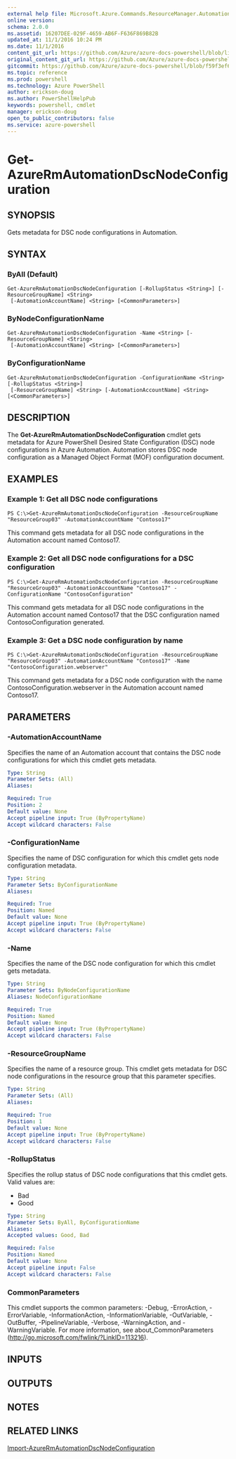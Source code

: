 ```yaml
---
external help file: Microsoft.Azure.Commands.ResourceManager.Automation.dll-Help.xml
online version: 
schema: 2.0.0
ms.assetid: 16207DEE-029F-4659-AB6F-F636F869B82B
updated_at: 11/1/2016 10:24 PM
ms.date: 11/1/2016
content_git_url: https://github.com/Azure/azure-docs-powershell/blob/live/azureps-cmdlets-docs/ResourceManager/AzureRM.Automation/v1.0.12/Get-AzureRmAutomationDscNodeConfiguration.md
original_content_git_url: https://github.com/Azure/azure-docs-powershell/blob/live/azureps-cmdlets-docs/ResourceManager/AzureRM.Automation/v1.0.12/Get-AzureRmAutomationDscNodeConfiguration.md
gitcommit: https://github.com/Azure/azure-docs-powershell/blob/f59f3ef60bc592383812213e69fd77ba950759ed/azureps-cmdlets-docs/ResourceManager/AzureRM.Automation/v1.0.12/Get-AzureRmAutomationDscNodeConfiguration.md
ms.topic: reference
ms.prod: powershell
ms.technology: Azure PowerShell
author: erickson-doug
ms.author: PowerShellHelpPub
keywords: powershell, cmdlet
manager: erickson-doug
open_to_public_contributors: false
ms.service: azure-powershell
---
```


# Get-AzureRmAutomationDscNodeConfiguration

## SYNOPSIS
Gets metadata for DSC node configurations in Automation.

## SYNTAX

### ByAll (Default)
```
Get-AzureRmAutomationDscNodeConfiguration [-RollupStatus <String>] [-ResourceGroupName] <String>
 [-AutomationAccountName] <String> [<CommonParameters>]
```

### ByNodeConfigurationName
```
Get-AzureRmAutomationDscNodeConfiguration -Name <String> [-ResourceGroupName] <String>
 [-AutomationAccountName] <String> [<CommonParameters>]
```

### ByConfigurationName
```
Get-AzureRmAutomationDscNodeConfiguration -ConfigurationName <String> [-RollupStatus <String>]
 [-ResourceGroupName] <String> [-AutomationAccountName] <String> [<CommonParameters>]
```

## DESCRIPTION
The **Get-AzureRmAutomationDscNodeConfiguration** cmdlet gets metadata for Azure PowerShell Desired State Configuration (DSC) node configurations in Azure Automation.
Automation stores DSC node configuration as a Managed Object Format (MOF) configuration document.

## EXAMPLES

### Example 1: Get all DSC node configurations
```
PS C:\>Get-AzureRmAutomationDscNodeConfiguration -ResourceGroupName "ResourceGroup03" -AutomationAccountName "Contoso17"
```

This command gets metadata for all DSC node configurations in the Automation account named Contoso17.

### Example 2: Get all DSC node configurations for a DSC configuration
```
PS C:\>Get-AzureRmAutomationDscNodeConfiguration -ResourceGroupName "ResourceGroup03" -AutomationAccountName "Contoso17" -ConfigurationName "ContosoConfiguration"
```

This command gets metadata for all DSC node configurations in the Automation account named Contoso17 that the DSC configuration named ContosoConfiguration generated.

### Example 3: Get a DSC node configuration by name
```
PS C:\>Get-AzureRmAutomationDscNodeConfiguration -ResourceGroupName "ResourceGroup03" -AutomationAccountName "Contoso17" -Name "ContosoConfiguration.webserver"
```

This command gets metadata for a DSC node configuration with the name ContosoConfiguration.webserver in the Automation account named Contoso17.

## PARAMETERS

### -AutomationAccountName
Specifies the name of an Automation account that contains the DSC node configurations for which this cmdlet gets metadata.

```yaml
Type: String
Parameter Sets: (All)
Aliases: 

Required: True
Position: 2
Default value: None
Accept pipeline input: True (ByPropertyName)
Accept wildcard characters: False
```

### -ConfigurationName
Specifies the name of DSC configuration for which this cmdlet gets node configuration metadata.

```yaml
Type: String
Parameter Sets: ByConfigurationName
Aliases: 

Required: True
Position: Named
Default value: None
Accept pipeline input: True (ByPropertyName)
Accept wildcard characters: False
```

### -Name
Specifies the name of the DSC node configuration for which this cmdlet gets metadata.

```yaml
Type: String
Parameter Sets: ByNodeConfigurationName
Aliases: NodeConfigurationName

Required: True
Position: Named
Default value: None
Accept pipeline input: True (ByPropertyName)
Accept wildcard characters: False
```

### -ResourceGroupName
Specifies the name of a resource group.
This cmdlet gets metadata for DSC node configurations in the resource group that this parameter specifies.

```yaml
Type: String
Parameter Sets: (All)
Aliases: 

Required: True
Position: 1
Default value: None
Accept pipeline input: True (ByPropertyName)
Accept wildcard characters: False
```

### -RollupStatus
Specifies the rollup status of DSC node configurations that this cmdlet gets.
Valid values are: 

- Bad 
- Good

```yaml
Type: String
Parameter Sets: ByAll, ByConfigurationName
Aliases: 
Accepted values: Good, Bad

Required: False
Position: Named
Default value: None
Accept pipeline input: False
Accept wildcard characters: False
```

### CommonParameters
This cmdlet supports the common parameters: -Debug, -ErrorAction, -ErrorVariable, -InformationAction, -InformationVariable, -OutVariable, -OutBuffer, -PipelineVariable, -Verbose, -WarningAction, and -WarningVariable. For more information, see about_CommonParameters (http://go.microsoft.com/fwlink/?LinkID=113216).

## INPUTS

## OUTPUTS

## NOTES

## RELATED LINKS

[Import-AzureRmAutomationDscNodeConfiguration](xref:ResourceManager/AzureRM.Automation/v1.0.12/Import-AzureRmAutomationDscNodeConfiguration.md)


